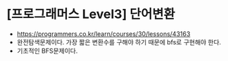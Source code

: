 # [프로그래머스 Level3] 단어변환
- https://programmers.co.kr/learn/courses/30/lessons/43163
- 완전탐색문제이다. 가장 짧은 변환수를 구해야 하기 때문에 bfs로 구현해야 한다.
- 기초적인 BFS문제이다.